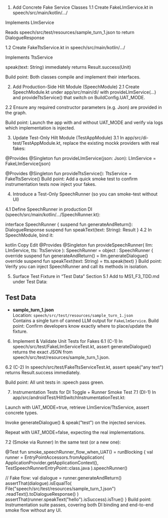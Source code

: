 1. Add Concrete Fake Service Classes
1.1 Create FakeLlmService.kt in speech/src/main/kotlin/.../

Implements LlmService

Reads speech/src/test/resources/sample_turn_1.json to return DialogueResponse

1.2 Create FakeTtsService.kt in speech/src/main/kotlin/.../

Implements TtsService

speak(text: String) immediately returns Result.success(Unit)

Build point: Both classes compile and implement their interfaces.

2. Add Production-Side Hilt Module (SpeechModule)
2.1 Create SpeechModule.kt under app/src/main/di/ with provideLlmService(...) and provideTtsService() that switch on BuildConfig.UAT_MODE.

2.2 Ensure any required constructor parameters (e.g. Json) are provided in the graph.

Build point: Launch the app with and without UAT_MODE and verify via logs which implementation is injected.

3. Update Test-Only Hilt Module (TestAppModule)
3.1 In app/src/di-test/TestAppModule.kt, replace the existing mockk providers with real fakes:


@Provides @Singleton fun provideLlmService(json: Json): LlmService =
  FakeLlmService(json)

@Provides @Singleton fun provideTtsService(): TtsService =
  FakeTtsService()
Build point: Add a quick smoke test to confirm instrumentation tests now inject your fakes.

4. Introduce a Test-Only SpeechRunner
(so you can smoke-test without UI)

4.1 Define SpeechRunner in production DI (speech/src/main/kotlin/.../SpeechRunner.kt):

interface SpeechRunner {
  suspend fun generateAndReturn(): DialogueResponse
  suspend fun speakText(text: String): Result<Unit>
}
4.2 In SpeechModule, bind it:

kotlin
Copy
Edit
@Provides @Singleton fun provideSpeechRunner(
  llm: LlmService,
  tts: TtsService
): SpeechRunner = object : SpeechRunner {
  override suspend fun generateAndReturn() = llm.generateDialogue()
  override suspend fun speakText(text: String) = tts.speak(text)
}
Build point: Verify you can inject SpeechRunner and call its methods in isolation.

5. Surface Test Fixture in “Test Data” Section
5.1 Add to MS1_F3_TDD.md under Test Data:

## Test Data
- **sample_turn_1.json**  
  Location: `speech/src/test/resources/sample_turn_1.json`  
  Contains a single turn of canned LLM output for `FakeLlmService`.
Build point: Confirm developers know exactly where to place/update the fixture.

6. Implement & Validate Unit Tests for Fakes
6.1 (C-1) In speech/src/test/FakeLlmServiceTest.kt, assert generateDialogue() returns the exact JSON from speech/src/test/resources/sample_turn_1.json.

6.2 (C-2) In speech/src/test/FakeTtsServiceTest.kt, assert speak("any text") returns Result.success immediately.

Build point: All unit tests in :speech pass green.

7. Instrumentation Tests for DI Toggle + Runner Smoke Test
7.1 (DI-1) In app/src/androidTest/HiltSwitchInstrumentationTest.kt:

Launch with UAT_MODE=true, retrieve LlmService/TtsService, assert concrete types.

Invoke generateDialogue() & speak("test") on the injected services.

Repeat with UAT_MODE=false, expecting the real implementations.

7.2 (Smoke via Runner) In the same test (or a new one):


@Test fun smoke_speechRunner_flow_when_UAT() = runBlocking {
  val runner = EntryPointAccessors.fromApplication(
    ApplicationProvider.getApplicationContext(),
    TestSpeechRunnerEntryPoint::class.java
  ).speechRunner()

  // Fake flow:
  val dialogue = runner.generateAndReturn()
  assertThat(dialogue).isEqualTo(
    File("speech/src/test/resources/sample_turn_1.json")
      .readText().toDialogueResponse()
  )
  assertThat(runner.speakText("hello").isSuccess).isTrue()
}
Build point: Instrumentation suite passes, covering both DI binding and end-to-end smoke flow without any UI.